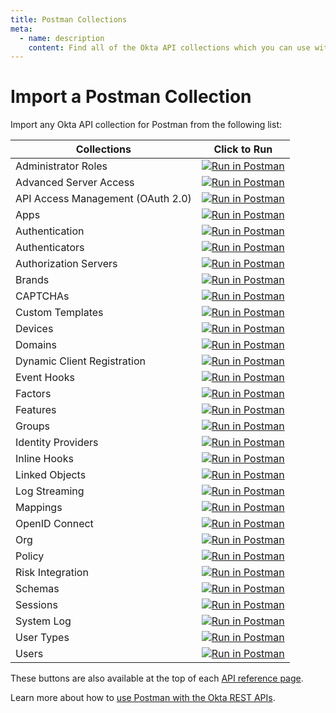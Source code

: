 ```yaml
---
title: Postman Collections
meta:
  - name: description
    content: Find all of the Okta API collections which you can use with Postman.
---
```


# Import a Postman Collection

Import any Okta API collection for Postman from the following list:

| Collections                       | Click to Run                                                                                                         |
| --------------------------------- | -------------------------------------------------------------------------------------------------------------------- |
| Administrator Roles               | [![Run in Postman](https://run.pstmn.io/button.svg)](https://app.getpostman.com/run-collection/276a9ad500a92c942865) |
| Advanced Server Access            | [![Run in Postman](https://run.pstmn.io/button.svg)](https://app.getpostman.com/run-collection/acb5d434083d512bdbb3) |
| API Access Management (OAuth 2.0) | [![Run in Postman](https://run.pstmn.io/button.svg)](https://app.getpostman.com/run-collection/6bb2f73c314171914eac) |
| Apps                              | [![Run in Postman](https://run.pstmn.io/button.svg)](https://app.getpostman.com/run-collection/cb0940c81c4d8a9afd73) |
| Authentication                    | [![Run in Postman](https://run.pstmn.io/button.svg)](https://app.getpostman.com/run-collection/41c71ad6815e708b504a) |
| Authenticators <ApiLifecycle access="ie" /> | [![Run in Postman](https://run.pstmn.io/button.svg)](https://app.getpostman.com/run-collection/e357f5e0a1cf3be4c20e) |
| Authorization Servers             | [![Run in Postman](https://run.pstmn.io/button.svg)](https://app.getpostman.com/run-collection/3db644315e549633361a) |
| Brands                            | [![Run in Postman](https://run.pstmn.io/button.svg)](https://app.getpostman.com/run-collection/1d58ab8a3909dd6a3cfb) |
| CAPTCHAs <ApiLifecycle access="ie" /> | [![Run in Postman](https://run.pstmn.io/button.svg)](https://app.getpostman.com/run-collection/c51413d80cc8e88fd101)|
| Custom Templates                  | [![Run in Postman](https://run.pstmn.io/button.svg)](https://app.getpostman.com/run-collection/3f7e83cebd2d31f7d1a7) |
| Devices                           | [![Run in Postman](https://run.pstmn.io/button.svg)](https://app.getpostman.com/run-collection/872527-2b8b4196-4613-4950-9ea8-5026ab76baf5) |
| Domains                           | [![Run in Postman](https://run.pstmn.io/button.svg)](https://app.getpostman.com/run-collection/96fbe3dea3ccd0602186) |
| Dynamic Client Registration       | [![Run in Postman](https://run.pstmn.io/button.svg)](https://app.getpostman.com/run-collection/b673d146d0974f451e39) |
| Event Hooks                       | [![Run in Postman](https://run.pstmn.io/button.svg)](https://app.getpostman.com/run-collection/2fdf75c2fb3319ef5e73) |
| Factors                           | [![Run in Postman](https://run.pstmn.io/button.svg)](https://app.getpostman.com/run-collection/283a99e4b49ce7f5f54d) |
| Features                          | [![Run in Postman](https://run.pstmn.io/button.svg)](https://app.getpostman.com/run-collection/e5d2bf83976120cb4546) |
| Groups                            | [![Run in Postman](https://run.pstmn.io/button.svg)](https://app.getpostman.com/run-collection/e2c0074faecec203e487) |
| Identity Providers                | [![Run in Postman](https://run.pstmn.io/button.svg)](https://app.getpostman.com/run-collection/2635b07ecc5dc2435ade) |
| Inline Hooks                      | [![Run in Postman](https://run.pstmn.io/button.svg)](https://app.getpostman.com/run-collection/9aa336618148825976bc) |
| Linked Objects                    | [![Run in Postman](https://run.pstmn.io/button.svg)](https://app.getpostman.com/run-collection/3ab2cf3f197337119d34) |
| Log Streaming                     | [![Run in Postman](https://run.pstmn.io/button.svg)](https://app.getpostman.com/run-collection/cbb00ae768a0c02ea433)|
| Mappings                          | [![Run in Postman](https://run.pstmn.io/button.svg)](https://app.getpostman.com/run-collection/42f528e8de2085ef2c97) |
| OpenID Connect                    | [![Run in Postman](https://run.pstmn.io/button.svg)](https://app.getpostman.com/run-collection/9e7ad28ca1c26870a4b0) |
| Org                               | [![Run in Postman](https://run.pstmn.io/button.svg)](https://app.getpostman.com/run-collection/b85f2faf4e0bdb7baa3b) |
| Policy                            | [![Run in Postman](https://run.pstmn.io/button.svg)](https://app.getpostman.com/run-collection/38f9ae7828efad654acd) |
| Risk Integration                  | [![Run in Postman](https://run.pstmn.io/button.svg)](https://app.getpostman.com/run-collection/47546754d382762468c6) |
| Schemas                           | [![Run in Postman](https://run.pstmn.io/button.svg)](https://app.getpostman.com/run-collection/c85985861f9b277913ae) |
| Sessions                          | [![Run in Postman](https://run.pstmn.io/button.svg)](https://app.getpostman.com/run-collection/ff723148292df05bb58b) |
| System Log                        | [![Run in Postman](https://run.pstmn.io/button.svg)](https://app.getpostman.com/run-collection/3295add9e852d8728ef2) |
| User Types                        | [![Run in Postman](https://run.pstmn.io/button.svg)](https://app.getpostman.com/run-collection/519c04869c17079762f9) |
| Users                             | [![Run in Postman](https://run.pstmn.io/button.svg)](https://app.getpostman.com/run-collection/9daeb4b935a423c39009) |

These buttons are also available at the top of each [API reference page](/docs/reference/api/apps/).

Learn more about how to [use Postman with the Okta REST APIs](/code/rest/).
